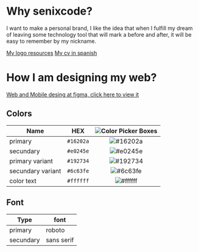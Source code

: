 # Why senixcode?
I want to make a personal brand, I like the idea that when I fulfill my dream of leaving some technology tool that will mark a before and after, it will be easy to remember by my nickname.

[My logo resources](https://github.com/senixcode/my-logo-assests)
[My cv in spanish](https://drive.google.com/file/d/1TvQPFiPB7rewiG1FXqH4EA6bd4f2B8MM/view)
# How I am designing my web?
[Web and Mobile desing at figma, click here to view it](https://www.figma.com/file/HTaNWIYGK5HeCUrzC3JTzK/My-web-portfolio?node-id=0%3A1)
## Colors

| Name | HEX |  ![Color Picker Boxes](https://draculatheme.com/static/img/color-boxes/eyedropper.png)|
| ---       | ---             |---
| primary | `#16202a` |<div align="center">![#16202a](https://via.placeholder.com/15/16202a/000000?text=+) </div>|
| secundary | `#e0245e`|<div align="center">![#e0245e](https://via.placeholder.com/15/e0245e/000000?text=+) </div>|
| primary variant | `#192734` |<div align="center">![#192734](https://via.placeholder.com/15/192734/000000?text=+) </div>|
| secundary variant | `#6c63fe` |<div align="center">![#6c63fe](https://via.placeholder.com/15/6c63fe/000000?text=+) </div>|
| color text | `#ffffff` |<div align="center">![#ffffff](https://via.placeholder.com/15/ffffff/000000?text=+) </div>|

## Font 
| Type      | font       |
|---        |---
| primary   | roboto       |
| secundary | sans serif |
